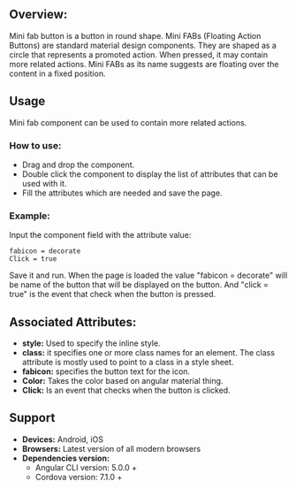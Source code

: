 ## Overview: 
Mini fab button is a button in round shape. Mini FABs (Floating Action Buttons) are standard material design components. They are shaped as a circle that represents a promoted action. When pressed, it may contain more related actions. Mini FABs as its name suggests are floating over the content in a fixed position.

## Usage
Mini fab component can be used to contain more related actions.

### How to use:   
- Drag and drop the component. 
- Double click the component to display the list of attributes that can be used with it.
- Fill the attributes which are needed and save the page.

### Example: 
Input the component field with the attribute value:
``` 
fabicon = decorate
Click = true
```
Save it and run.
When the page is loaded the value "fabicon = decorate" will be name of the button that will be displayed on the button. And "click = true" is the event that check when the button is pressed.

## Associated Attributes:
- **style:** Used to specify the inline style.
- **class:** it specifies one or more class names for an element. The class attribute is mostly used to point to a class in a style sheet.
- **fabicon:** specifies the button text for the icon.
- **Color:** Takes the color based on angular material thing.
- **Click:** Is an event that checks when the button is clicked.

## Support
- **Devices:** Android, iOS
- **Browsers:**  Latest version of all modern browsers
- **Dependencies version:** 
    - Angular CLI version: 5.0.0 + 
    - Cordova version: 7.1.0 +

